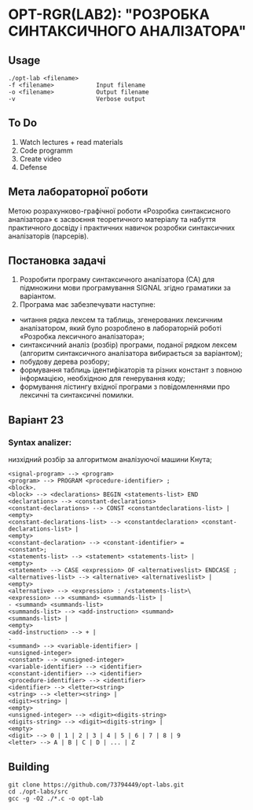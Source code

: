 # OPT-RGR(LAB2): "РОЗРОБКА СИНТАКСИЧНОГО АНАЛІЗАТОРА"
## Usage

    ./opt-lab <filename>
    -f <filename>            Input filename
    -o <filename>            Output filename
    -v                       Verbose output

## To Do
1. Watch lectures + read materials
2. Code programm
3. Create video
4. Defense

## Мета лабораторної роботи
Метою розрахунково-графічної роботи «Розробка синтаксисного аналізатора» є засвоєння теоретичного матеріалу та набуття практичного досвіду і практичних навичок розробки синтаксичних аналізаторів (парсерів).
## Постановка задачі 
1. Розробити програму синтаксичного аналізатора (СА) для підмножини мови програмування SIGNAL згідно граматики за варіантом.
2. Програма має забезпечувати наступне:
* читання рядка лексем та таблиць, згенерованих лексичним аналізатором, який було розроблено в лабораторній роботі «Розробка лексичного аналізатора»;
* синтаксичний аналіз (розбір) програми, поданої рядком лексем (алгоритм синтаксичного аналізатора вибирається за варіантом);
* побудову дерева розбору;
* формування таблиць ідентифікаторів та різних констант з повною інформацією, необхідною для генерування коду;
* формування лістингу вхідної програми з повідомленнями про лексичні та синтаксичні помилки.

## Варіант 23
### Syntax analizer:
низхідний розбір за алгоритмом аналізуючої машини Кнута;
```
<signal-program> --> <program>
<program> --> PROGRAM <procedure-identifier> ;
<block>.
<block> --> <declarations> BEGIN <statements-list> END
<declarations> --> <constant-declarations>
<constant-declarations> --> CONST <constantdeclarations-list> |
<empty>
<constant-declarations-list> --> <constantdeclaration> <constant-declarations-list> |
<empty>
<constant-declaration> --> <constant-identifier> =
<constant>;
<statements-list> --> <statement> <statements-list> |
<empty>
<statement> --> CASE <expression> OF <alternativeslist> ENDCASE ;
<alternatives-list> --> <alternative> <alternativeslist> |
<empty>
<alternative> --> <expression> : /<statements-list>\
<expression> --> <summand> <summands-list> |
- <summand> <summands-list>
<summands-list> --> <add-instruction> <summand>
<summands-list> |
<empty>
<add-instruction> --> + |
-
<summand> --> <variable-identifier> |
<unsigned-integer>
<constant> --> <unsigned-integer>
<variable-identifier> --> <identifier>
<constant-identifier> --> <identifier>
<procedure-identifier> --> <identifier>
<identifier> --> <letter><string>
<string> --> <letter><string> |
<digit><string> |
<empty>
<unsigned-integer> --> <digit><digits-string>
<digits-string> --> <digit><digits-string> |
<empty>
<digit> --> 0 | 1 | 2 | 3 | 4 | 5 | 6 | 7 | 8 | 9
<letter> --> A | B | C | D | ... | Z
```

## Building

    git clone https://github.com/73794449/opt-labs.git
    cd ./opt-labs/src
    gcc -g -O2 ./*.c -o opt-lab

